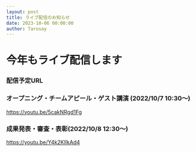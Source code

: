 ```yaml
---
layout: post
title: ライブ配信のお知らせ
date: 2023-10-06 00:00:00
author: Tarosay
---
```


# 今年もライブ配信します
### 配信予定URL
### オープニング・チームアピール・ゲスト講演 (2022/10/7 10:30～)
https://youtu.be/5cakNRgd1Fg

### 成果発表・審査・表彰(2022/10/8 12:30～)
https://youtu.be/Y4k2KlIkAd4
